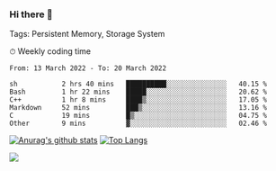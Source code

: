 ### Hi there 👋

Tags: Persistent Memory, Storage System

<!--

[![Anurag's github stats](https://github-readme-stats.vercel.app/api?username=wwyf)](https://github.com/anuraghazra/github-readme-stats)

[![Anurag's github stats](https://github-readme-stats.vercel.app/api?username=wwyf&count_private=true)](https://github.com/anuraghazra/github-readme-stats)


[![Top Langs](https://github-readme-stats.vercel.app/api/top-langs/?username=wwyf&count_private=true&&hide=jupyter%20notebook,html)](https://github.com/anuraghazra/github-readme-stats)



-->


⏱ Weekly coding time

<!--START_SECTION:waka-->

```text
From: 13 March 2022 - To: 20 March 2022

sh           2 hrs 40 mins   ██████████░░░░░░░░░░░░░░░   40.15 %
Bash         1 hr 22 mins    █████░░░░░░░░░░░░░░░░░░░░   20.62 %
C++          1 hr 8 mins     ████▒░░░░░░░░░░░░░░░░░░░░   17.05 %
Markdown     52 mins         ███▒░░░░░░░░░░░░░░░░░░░░░   13.16 %
C            19 mins         █▒░░░░░░░░░░░░░░░░░░░░░░░   04.75 %
Other        9 mins          ▓░░░░░░░░░░░░░░░░░░░░░░░░   02.46 %
```

<!--END_SECTION:waka-->



[![Anurag's github stats](https://github-readme-stats.vercel.app/api?username=wwyf&count_private=true&show_icons=true&hide_border=true)](https://github.com/anuraghazra/github-readme-stats) [![Top Langs](https://github-readme-stats.vercel.app/api/top-langs/?username=wwyf&count_private=true&hide=jupyter%20notebook,html,OpenEdge%20ABL&langs_count=10&layout=compact&hide_border=true)](https://github.com/anuraghazra/github-readme-stats)

<!--

[![willianrod's wakatime stats](https://github-readme-stats.vercel.app/api/wakatime?username=wwyf)](https://github.com/anuraghazra/github-readme-stats)


-->

![](https://hit.yhype.me/github/profile?user_id=23121291)
